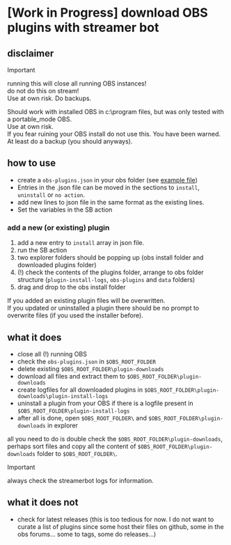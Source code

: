 # [Work in Progress] download OBS plugins with streamer bot

## disclaimer 

> [!IMPORTANT]  
> running this will close all running OBS instances!  
> do not do this on stream!  
> Use at own risk. Do backups.  

Should work with installed OBS in c:\program files, but was only tested with a portable_mode OBS.  
Use at own risk.  
If you fear ruining your OBS install do not use this. You have been warned. At least do a backup (you should anyways).

## how to use

- create a `obs-plugins.json` in your obs folder (see [example file](./obs-plugins.json))
- Entries in the .json file can be moved in the sections to `install`, `uninstall` or `no action`. 
- add new lines to json file in the same format as the existing lines.
- Set the variables in the SB action

### add a new (or existing) plugin

1. add a new entry to `install` array in json file. 
1. run the SB action
1. two explorer folders should be popping up (obs install folder and downloaded plugins folder)
1. (!) check the contents of the plugins folder, arrange to obs folder structure (`plugin-install-logs`, `obs-plugins` and `data` folders)
1. drag and drop to the obs install folder

If you added an existing plugin files will be overwritten.  
If you updated or uninstalled a plugin there should be no prompt to overwrite files (if you used the installer before).

## what it does

- close all (!) running OBS
- check the `obs-plugins.json` in `$OBS_ROOT_FOLDER`
- delete existing `$OBS_ROOT_FOLDER\plugin-downloads`
- download all files and extract them to `$OBS_ROOT_FOLDER\plugin-downloads`
- create logfiles for all downloaded plugins in `$OBS_ROOT_FOLDER\plugin-downloads\plugin-install-logs`
- uninstall a plugin from your OBS if there is a logfile present in `$OBS_ROOT_FOLDER\plugin-install-logs`
- after all is done, open `$OBS_ROOT_FOLDER\` and `$OBS_ROOT_FOLDER\plugin-downloads` in explorer

all you need to do is double check the `$OBS_ROOT_FOLDER\plugin-downloads`, perhaps sort files and copy all the content of `$OBS_ROOT_FOLDER\plugin-downloads` folder to `$OBS_ROOT_FOLDER\`.

> [!IMPORTANT]  
> always check the streamerbot logs for information.

## what it does not

- check for latest releases (this is too tedious for now. I do not want to curate a list of plugins since some host their files on github, some in the obs forums... some to tags, some do releases...)
